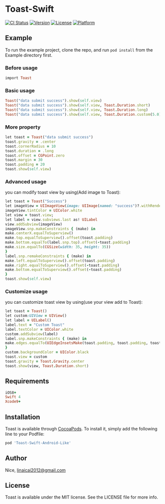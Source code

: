 # Toast-Swift

[![CI Status](http://img.shields.io/travis/Nice/Toast.svg?style=flat)](https://travis-ci.org/Nice/Toast)
[![Version](https://img.shields.io/cocoapods/v/Toast.svg?style=flat)](http://cocoapods.org/pods/Toast)
[![License](https://img.shields.io/cocoapods/l/Toast.svg?style=flat)](http://cocoapods.org/pods/Toast)
[![Platform](https://img.shields.io/cocoapods/p/Toast.svg?style=flat)](http://cocoapods.org/pods/Toast)

## Example

To run the example project, clone the repo, and run `pod install` from the Example directory first.

### Before usage
```ruby
import Toast
```

### Basic usage
```ruby
Toast("data submit success").show(self.view)
Toast("data submit success").show(self.view, Toast.Duration.short)
Toast("data submit success").show(self.view, Toast.Duration.long)
Toast("data submit success").show(self.view, Toast.Duration.custom(5.0))
```
### More property
```ruby
let toast = Toast("data submit success")
toast.gravity = .center
toast.cornerRadius = 10
toast.duration = .long
toast.offset = CGPoint.zero
toast.margin = 30
toast.padding = 20
toast.show(self.view)
```
### Advanced usage
you can modify toast view by using(Add image to Toast):
```ruby
let toast = Toast("Success")
let imageView = UIImageView(image: UIImage(named: "success")?.withRenderingMode(UIImageRenderingMode.alwaysTemplate))
imageView.tintColor = UIColor.white
let view = toast.view;
let label = view.subviews.last as! UILabel
view.addSubview(imageView)
imageView.snp.makeConstraints { (make) in
make.centerX.equalToSuperview()
make.top.equalToSuperview().offset(toast.padding)
make.bottom.equalTo(label.snp.top).offset(-toast.padding)
make.size.equalTo(CGSize(width: 35, height: 35))
}
label.snp.remakeConstraints { (make) in
make.left.equalToSuperview().offset(toast.padding)
make.right.equalToSuperview().offset(-toast.padding)
make.bottom.equalToSuperview().offset(-toast.padding)
}
toast.show(self.view)
```

### Customize usage
you can customize toast view by using(use your view add to Toast):
```ruby
let toast = Toast()
let custom:UIView = UIView()
let label = UILabel()
label.text = "Custom Toast"
label.textColor = UIColor.white
custom.addSubview(label)
label.snp.makeConstraints { (make) in
make.edges.equalTo(UIEdgeInsetsMake(toast.padding, toast.padding, toast.padding, toast.padding))
}
custom.backgroundColor = UIColor.black
toast.view = custom
toast.gravity = Toast.Gravity.center
toast.show(view, Toast.Duration.short)
```

## Requirements
```ruby
iOS8+
Swift 4
Xcode9+
```
## Installation

Toast is available through [CocoaPods](http://cocoapods.org). To install
it, simply add the following line to your Podfile:

```ruby
pod 'Toast-Swift-Android-Like'
```

## Author

Nice, linaicai2012@gmail.com

## License

Toast is available under the MIT license. See the LICENSE file for more info.






